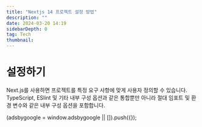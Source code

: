 ```yaml
---
title: "Nextjs 14 프로젝트 설정 방법"
description: ""
date: 2024-03-20 14:19
sidebarDepth: 0
tag: Tech
thumbnail:
---
```


# 설정하기

Next.js를 사용하면 프로젝트를 특정 요구 사항에 맞게 사용자 정의할 수 있습니다. TypeScript, ESlint 및 기타 내부 구성 옵션과 같은 통합뿐만 아니라 절대 임포트 및 환경 변수와 같은 내부 구성 옵션을 포함합니다.

<!-- ui-log 수평형 -->

<ins class="adsbygoogle"
      style="display:block"
      data-ad-client="ca-pub-4877378276818686"
      data-ad-slot="9743150776"
      data-ad-format="auto"
      data-full-width-responsive="true"></ins>
<component is="script">
(adsbygoogle = window.adsbygoogle || []).push({});
</component>
